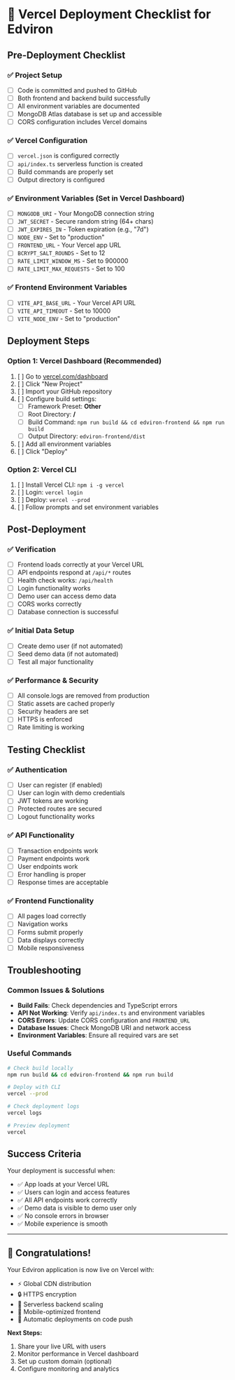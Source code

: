 # 🚀 Vercel Deployment Checklist for Edviron

## Pre-Deployment Checklist

### ✅ Project Setup
- [ ] Code is committed and pushed to GitHub
- [ ] Both frontend and backend build successfully
- [ ] All environment variables are documented
- [ ] MongoDB Atlas database is set up and accessible
- [ ] CORS configuration includes Vercel domains

### ✅ Vercel Configuration
- [ ] `vercel.json` is configured correctly
- [ ] `api/index.ts` serverless function is created
- [ ] Build commands are properly set
- [ ] Output directory is configured

### ✅ Environment Variables (Set in Vercel Dashboard)
- [ ] `MONGODB_URI` - Your MongoDB connection string
- [ ] `JWT_SECRET` - Secure random string (64+ chars)
- [ ] `JWT_EXPIRES_IN` - Token expiration (e.g., "7d")
- [ ] `NODE_ENV` - Set to "production"
- [ ] `FRONTEND_URL` - Your Vercel app URL
- [ ] `BCRYPT_SALT_ROUNDS` - Set to 12
- [ ] `RATE_LIMIT_WINDOW_MS` - Set to 900000
- [ ] `RATE_LIMIT_MAX_REQUESTS` - Set to 100

### ✅ Frontend Environment Variables
- [ ] `VITE_API_BASE_URL` - Your Vercel API URL
- [ ] `VITE_API_TIMEOUT` - Set to 10000
- [ ] `VITE_NODE_ENV` - Set to "production"

## Deployment Steps

### Option 1: Vercel Dashboard (Recommended)
1. [ ] Go to [vercel.com/dashboard](https://vercel.com/dashboard)
2. [ ] Click "New Project"
3. [ ] Import your GitHub repository
4. [ ] Configure build settings:
   - [ ] Framework Preset: **Other**
   - [ ] Root Directory: **/**
   - [ ] Build Command: `npm run build && cd edviron-frontend && npm run build`
   - [ ] Output Directory: `edviron-frontend/dist`
5. [ ] Add all environment variables
6. [ ] Click "Deploy"

### Option 2: Vercel CLI
1. [ ] Install Vercel CLI: `npm i -g vercel`
2. [ ] Login: `vercel login`
3. [ ] Deploy: `vercel --prod`
4. [ ] Follow prompts and set environment variables

## Post-Deployment

### ✅ Verification
- [ ] Frontend loads correctly at your Vercel URL
- [ ] API endpoints respond at `/api/*` routes
- [ ] Health check works: `/api/health`
- [ ] Login functionality works
- [ ] Demo user can access demo data
- [ ] CORS works correctly
- [ ] Database connection is successful

### ✅ Initial Data Setup
- [ ] Create demo user (if not automated)
- [ ] Seed demo data (if not automated)
- [ ] Test all major functionality

### ✅ Performance & Security
- [ ] All console.logs are removed from production
- [ ] Static assets are cached properly
- [ ] Security headers are set
- [ ] HTTPS is enforced
- [ ] Rate limiting is working

## Testing Checklist

### ✅ Authentication
- [ ] User can register (if enabled)
- [ ] User can login with demo credentials
- [ ] JWT tokens are working
- [ ] Protected routes are secured
- [ ] Logout functionality works

### ✅ API Functionality
- [ ] Transaction endpoints work
- [ ] Payment endpoints work
- [ ] User endpoints work
- [ ] Error handling is proper
- [ ] Response times are acceptable

### ✅ Frontend Functionality
- [ ] All pages load correctly
- [ ] Navigation works
- [ ] Forms submit properly
- [ ] Data displays correctly
- [ ] Mobile responsiveness

## Troubleshooting

### Common Issues & Solutions
- **Build Fails**: Check dependencies and TypeScript errors
- **API Not Working**: Verify `api/index.ts` and environment variables
- **CORS Errors**: Update CORS configuration and `FRONTEND_URL`
- **Database Issues**: Check MongoDB URI and network access
- **Environment Variables**: Ensure all required vars are set

### Useful Commands
```bash
# Check build locally
npm run build && cd edviron-frontend && npm run build

# Deploy with CLI
vercel --prod

# Check deployment logs
vercel logs

# Preview deployment
vercel
```

## Success Criteria

Your deployment is successful when:
- ✅ App loads at your Vercel URL
- ✅ Users can login and access features
- ✅ All API endpoints work correctly
- ✅ Demo data is visible to demo user only
- ✅ No console errors in browser
- ✅ Mobile experience is smooth

---

## 🎉 Congratulations!

Your Edviron application is now live on Vercel with:
- ⚡ Global CDN distribution
- 🔒 HTTPS encryption
- 🚀 Serverless backend scaling
- 📱 Mobile-optimized frontend
- 🔧 Automatic deployments on code push

**Next Steps:**
1. Share your live URL with users
2. Monitor performance in Vercel dashboard
3. Set up custom domain (optional)
4. Configure monitoring and analytics